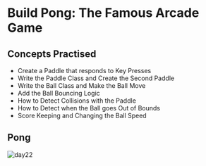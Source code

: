 #  Build Pong: The Famous Arcade Game
## Concepts Practised
- Create a Paddle that responds to Key Presses
- Write the Paddle Class and Create the Second Paddle
- Write the Ball Class and Make the Ball Move
- Add the Ball Bouncing Logic
- How to Detect Collisions with the Paddle
- How to Detect when the Ball goes Out of Bounds
- Score Keeping and Changing the Ball Speed
## Pong
![day22](https://user-images.githubusercontent.com/98851253/154784268-637ac016-6603-427c-8390-1d12a1cb3fe2.gif)